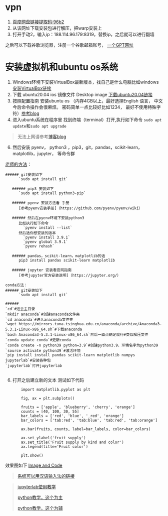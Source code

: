 # vpn
1. [百度网盘链接提取码:96b2](https://wwrx.lanzoum.com/icTU70uuwe5c)
2. 从该网址下载安装包进行解压，把warp安装上
3. 打开手动2，输入ip：188.114.96.179:8319，替换ip，之后就可以进行翻墙

之后可以下载谷歌浏览器，注册一个谷歌邮箱账号，
[一个GPT网址](https://poe.com/ChatGPT)


# 安装虚拟机和ubuntu os系统
1. Windows环境下安装VirtualBox最新版本，找自己是什么电脑比如windows [ 安装VirtualBox链接](https://www.oracle.com/jp/virtualization/technologies/vm/downloads/virtualbox-downloads.html)
2. 下载 ubuntu20.04 ios 镜像文件 Desktop image [下载ubuntu20.04链接](https://releases.ubuntu.com/focal/)
3. 按照配置指南 安装ubuntu os （内存4GB以上，最好选择English 语言， 中文今后命令操作会很麻烦。 密码简单一点比较好比如1234， 最好不使用特殊字符）[参考blog](https://blog.csdn.net/qq_41528443/article/details/131962903)
4. 进入ubuntu系统在程序里 找到终端（terminal）打开,执行如下命令 `sudo apt update`和`sudo apt upgrade`

>无法上网请参考[博客blog](https://blog.csdn.net/qifei717/article/details/124974384)

6. 然后安装 pyenv， python3 ，pip3，git，pandas，scikit-learn，matplotlib，jupyter， 等命令群

[老师的方法](https://qcsl.github.io/environment/)：
```
###### git安装如下
      `sudo apt install git`

   ###### pip3 安装如下
      `sudo apt install python3-pip`

   ###### pyenv 安装方法看 手册 
      [参考pyenv安装手册]（https://github.com/pyenv/pyenv/wiki）

   ###### 然后在pyenv环境下安装python3
      比如执行如下命令
        `pyenv install --list`
      然后选你想安装的版本
        `pyenv install 3.9.1`
        `pyenv global 3.9.1`
        `pyenv rehash`

   ###### pandas，scikit-learn，matplotlib的话
      pip3 install pandas scikit-learn matplotlib

   ###### jupyter 安装看官网指南
      [参考jupyter官方安装说明]（https://jupyter.org/）
```

```
conda方法：
###### git安装如下
      `sudo apt install git`

######
`cd`#进去主目录
`mkdir anaconda`#创建anaconda文件夹
`cd anaconda`#进入anaconda文件夹
`wget https://mirrors.tuna.tsinghua.edu.cn/anaconda/archive/Anaconda3-5.3.1-Linux-x86_64.sh`#下载anaconda
`bash Anaconda3-5.3.1-Linux-x86_64.sh`然后一直点确定就行#类似解压文件
`conda update conda`#更新conda
`conda create -n python39 python=3.9`#创建python3.9，环境名字为python39
`source activate python39`#激活环境
`pip install install pandas scikit-learn matplotlib numpys jupyterlab`#安装各种包
`jupyterlab`打开jupyterlab
 
```

6. 打开之后建立新的文本 测试如下代码
```
       import matplotlib.pyplot as plt

       fig, ax = plt.subplots()

       fruits = ['apple', 'blueberry', 'cherry', 'orange']
       counts = [40, 100, 30, 55]
       bar_labels = ['red', 'blue', '_red', 'orange']
       bar_colors = ['tab:red', 'tab:blue', 'tab:red', 'tab:orange']

       ax.bar(fruits, counts, label=bar_labels, color=bar_colors)

       ax.set_ylabel('fruit supply')
       ax.set_title('Fruit supply by kind and color')
       ax.legend(title='Fruit color')

       plt.show()
```    
效果图如下
[Image and Code](https://matplotlib.org/stable/gallery/lines_bars_and_markers/bar_colors.html#sphx-glr-gallery-lines-bars-and-markers-bar-colors-py)

>[系统可以用汉语输入法的链接](https://blog.csdn.net/Owen_Q/article/details/104151834)

>[jupyterlab使用教学](https://zhuanlan.zhihu.com/p/154515490?utm_id=0)
>
>[python教学，这个为主](https://www.liaoxuefeng.com/wiki/1016959663602400)
>
>[python教学，这个为辅](https://www.runoob.com/python/python-tutorial.html)
